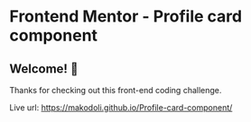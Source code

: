 # Frontend Mentor - Profile card component

## Welcome! 👋

Thanks for checking out this front-end coding challenge.

Live url: https://makodoli.github.io/Profile-card-component/
